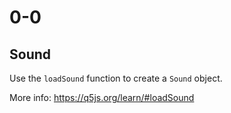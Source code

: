 # 0-0

## Sound

Use the `loadSound` function to create a `Sound` object.

More info: https://q5js.org/learn/#loadSound
